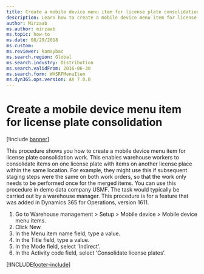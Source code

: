 ```yaml
--- 
title: Create a mobile device menu item for license plate consolidation
description: Learn how to create a mobile device menu item for license plate consolidation work as carried out by warehouse managers, including a step-by-step process.
author: Mirzaab
ms.author: mirzaab
ms.topic: how-to
ms.date: 08/29/2018
ms.custom:
ms.reviewer: kamaybac 
ms.search.region: Global
ms.search.industry: Distribution
ms.search.validFrom: 2016-06-30
ms.search.form: WHSRFMenuItem
ms.dyn365.ops.version: AX 7.0.0 
---
```


# Create a mobile device menu item for license plate consolidation

[!include [banner](../../includes/banner.md)]

This procedure shows you how to create a mobile device menu item for license plate consolidation work. This enables warehouse workers to consolidate items on one license plate with items on another license place within the same location. For example, they might use this if subsequent staging steps were the same on both work orders, so that the work only needs to be performed once for the merged items. You can use this procedure in demo data company USMF. The task would typically be carried out by a warehouse manager. This procedure is for a feature that was added in Dynamics 365 for Operations, version 1611.

1. Go to Warehouse management > Setup > Mobile device > Mobile device menu items.
2. Click New.
3. In the Menu item name field, type a value.
4. In the Title field, type a value.
5. In the Mode field, select 'Indirect'.
6. In the Activity code field, select 'Consolidate license plates'.



[!INCLUDE[footer-include](../../../includes/footer-banner.md)]